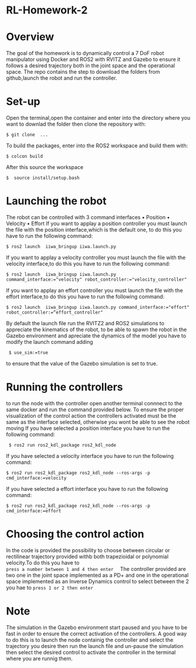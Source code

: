 # RL-Homework-2
#  Overview
The goal of the homework  is to dynamically control a 7 DoF robot manipulator using Docker and ROS2 with RVITZ and Gazebo to ensure it follows a desired trajectory both in the joint space and the operational space. The repo contains the step to download the folders from github,launch the robot and run the controller. 
# Set-up  
Open the terminal,open the container and enter into the directory where you want to downlad the folder then clone the repository with:

`$ git clone  ... `

To build the packages, enter into the ROS2 workspace and build them with:

`$ colcon build`

After this source the workspace 

`$  source install/setup.bash`

# Launching the robot 
The robot can be controlled with 3 command interfaces
    • Position 
    • Velocity 
    • Effort 
If you want to applay a position  controller  you must launch the file with the position  interface,which is the default one, to do this you have to run the following command:

`$ ros2 launch  iiwa_bringup iiwa.launch.py `

If you want to applay a velocity controller you must launch the file with the velocity interface,to do this you have to run the following command:

`$ ros2 launch  iiwa_bringup iiwa.launch.py  command_interface:="velocity" robot_controller:="velocity_controller"`

If you want to applay an effort controller you must launch the file with the effort interface,to do this you have to run the following command: 

`$ ros2 launch  iiwa_bringup iiwa.launch.py command_interface:="effort" robot_controller:=“effort_controller" `

By default the launch file run the  RVITZ2 and ROS2 simulations to appreciate the kinematics of the robot, to be able to spawn the robot in the Gazebo environment and apreciate the dynamics of the model you have to modify the launch command adding   

` $ use_sim:=true`

to ensure that the value of the Gazebo simulation is set to true. 

# Running the controllers 
to run the node with the controller open another terminal connnect to the same docker and run the command provided below.
To ensure the proper visualization of the control action the  controllers activated must be the same as the interface selected, otherwise you wont be able to see the robot moving
If you have selected a position interface you have to run the following command:

` $ ros2 run ros2_kdl_package ros2_kdl_node`

If you have selected a velocity interface you have to run the following command:

`$ ros2 run ros2_kdl_package ros2_kdl_node --ros-args -p cmd_interface:=velocity`

If you have selected a effort interface you have to run the following command:

`$ ros2 run ros2_kdl_package ros2_kdl_node --ros-args -p cmd_interface:=effort`

# Choosing the control action
In the code is provided the possibility to choose between  circular or rectilinear trajectory provided withb both trapezioidal or polynomial velocity.To do this you have to   
`press a number between 1 and 4 then enter  `
The controller provided are two one in the joint space implemented as a PD+ and one in the operational space implemented as an Inverse Dynamics control to select between the 2 you hae to 
`press 1 or 2 then enter`

# Note
The simulation in the Gazebo environment start paused and you have to be fast in order to ensure the correct activation of the controllers. A good way to do this is to launch the node containig the controller and select the trajectory you desire then run the launch file and un-pause the simulation then select the desired control to activate the controller in the terminal where you are runnig them. 


